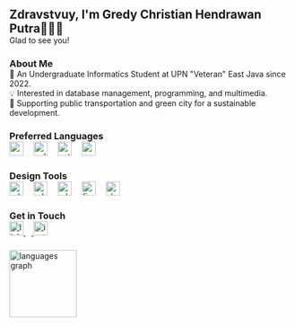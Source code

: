 <h2 align="left" style="margin: 0; padding: 0;" font-style="italic">Zdravstvuy, I'm Gredy Christian Hendrawan Putra🙋🏽‍♂️</h2>
<p align="left" style="margin: 0; padding: 0;">Glad to see you!</p>

###

<h3 align="left" style="margin: 0; padding: 0;">About Me</h3>
<p align="left" style="margin: 0; padding: 0;">📑 An Undergraduate Informatics Student at UPN "Veteran" East Java since 2022.<br>💡 Interested in database management, programming, and multimedia.<br>🍃 Supporting public transportation and green city for a sustainable development.</p>

###

<h3 align="left" style="margin: 0; padding: 0;">Preferred Languages</h3>
<div align="left" style="margin: 0; padding: 0;">
  <img src="https://skillicons.dev/icons?i=c" height="25" alt="c logo"  />
  <img width="10" />
  <img src="https://skillicons.dev/icons?i=cpp" height="25" alt="cplusplus logo"  />
  <img width="10" />
  <img src="https://skillicons.dev/icons?i=py" height="25" alt="python logo"  />
  <img width="10" />
  <img src="https://skillicons.dev/icons?i=mysql" height="25" alt="mysql logo"  />
</div>

###

<h3 align="left" style="margin: 0; padding: 0;">Design Tools</h3>
<div align="left" style="margin: 0; padding: 0;">
  <img src="https://skillicons.dev/icons?i=ps" height="25" alt="adobephotoshop logo"  />
  <img width="10" />
  <img src="https://skillicons.dev/icons?i=ai" height="25" alt="adobeillustrator logo"  />
  <img width="10" />
  <img src="https://cdn.simpleicons.org/adobepremierepro/9999FF" height="25" alt="adobepremierepro logo"  />
  <img width="10" />
  <img src="https://skillicons.dev/icons?i=figma" height="25" alt="figma logo"  />
  <img width="10" />
  <img src="https://skillicons.dev/icons?i=sketchup" height="25" alt="sketch logo"  />
</div>

###

<h3 align="left" style="margin: 0; padding: 0;">Get in Touch</h3>
<div align="left" style="margin: 0; padding: 0;">
  <a href="https://www.linkedin.com/in/gredychristian/" target="_blank" rel="noreferrer"><img src="https://img.shields.io/badge/LinkedIn-0A66C2?logo=linkedin&logoColor=white&style=for-the-badge" height="25" alt="linkedin logo"  />
  <img width="10" />
  <a href="https://www.instagram.com/gredychristian_/" target="_blank" rel="noreferrer"><img src="https://img.shields.io/badge/Instagram-E4405F?logo=instagram&logoColor=white&style=for-the-badge" height="25" alt="instagram logo"  />
</div>

###

<div align="left">
  <img src="https://github-readme-stats.vercel.app/api/top-langs?username=gredychristian&locale=en&hide_title=false&layout=compact&card_width=320&langs_count=5&theme=dark&hide_border=false&order=2" height="120" alt="languages graph"  />
</div>

